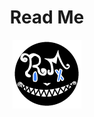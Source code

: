 <div>
    <h1 align="center"> Read Me </h1>
</div>

<p align="center">
    <img src="https://raw.githubusercontent.com/WuWooLay/design_readmal/master/images/ReadMal_Logo.gif">
</p>